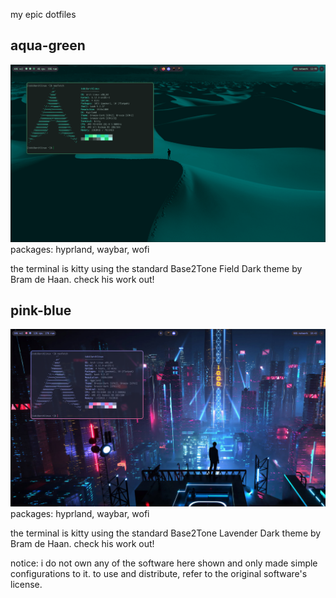 my epic dotfiles
## aqua-green
![homescreen](https://raw.githubusercontent.com/tobiKaboom/dotfiles/refs/heads/main/screenies/homesccreen2.png)
packages: hyprland, waybar, wofi

the terminal is kitty using the standard Base2Tone Field Dark theme by Bram de Haan. check his work out!

## pink-blue
![homescreen](https://raw.githubusercontent.com/tobiKaboom/dotfiles/refs/heads/main/screenies/homescreen.png)
packages: hyprland, waybar, wofi

the terminal is kitty using the standard Base2Tone Lavender Dark theme by Bram de Haan. check his work out!

notice:
i do not own any of the software here shown and only made simple configurations to it. to use and distribute, refer to the original software's license.
